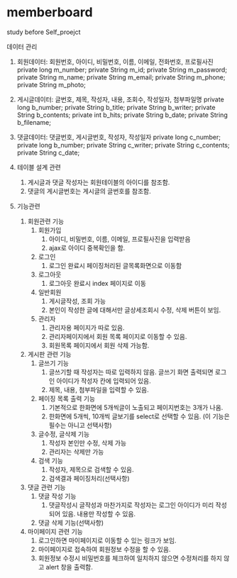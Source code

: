 # memberboard
 study before Self_proejct

데이터 관리
1. 회원데이터: 회원번호, 아이디, 비밀번호, 이름, 이메일, 전화번호, 프로필사진
	private long m_number;
	private String m_id;
	private String m_password;
	private String m_name;
	private String m_email;
	private String m_phone;
	private String m_photo;
	
2. 게시글데이터: 글번호, 제목, 작성자, 내용, 조회수, 작성일자, 첨부파일명
	private long b_number;
	private String b_title;
	private String b_writer;
	private String b_contents;
	private int b_hits;
	private String b_date;
	private String b_filename;
	
3. 댓글데이터: 댓글번호, 게시글번호, 작성자, 작성일자
 	private long c_number;
	private long b_number;
	private String c_writer;
	private String c_contents;
	private String c_date;

 2. 테이블 설계 관련
    1. 게시글과 댓글 작성자는 회원테이블의 아이디를 참조함.
    2. 댓글의 게시글번호는 게시글의 글번호를 참조함.
3. 기능관련
    1. 회원관련 기능
        1. 회원가입
            1. 아이디, 비밀번호, 이름, 이메일, 프로필사진을 입력받음
            2. ajax로 아이디 중복확인을 함.
        2. 로그인
            1. 로그인 완료시 페이징처리된 글목록화면으로 이동함
        3. 로그아웃
            1. 로그아웃 완료시 index 페이지로 이동
        4. 일반회원
            1. 게시글작성, 조회 가능
            2. 본인이 작성한 글에 대해서만 글상세조회시 수정, 삭제 버튼이 보임.
        5. 관리자
            1. 관리자용 페이지가 따로 있음.
            2. 관리자페이지에서 회원 목록 페이지로 이동할 수 있음.
            3. 회원목록 페이지에서 회원 삭제 가능함.
    2. 게시판 관련 기능
        1. 글쓰기 기능
            1. 글쓰기할 때 작성자는 따로 입력하지 않음. 글쓰기 화면 출력되면 로그인 아이디가 작성자 칸에 입력되어 있음.
            2. 제목, 내용, 첨부파일을 입력할 수 있음.
        2. 페이징 목록 출력 기능
            1. 기본적으로 한화면에 5개씩글이 노출되고 페이지번호는 3개가 나옴.
            2. 한화면에 5개씩, 10개씩 글보기를 select로 선택할 수 있음. \(이 기능은 필수는 아니고 선택사항\)
        3. 글수정, 글삭제 기능
            1. 작성자 본인만 수정, 삭제 가능
            2. 관리자는 삭제만 가능
        4. 검색 기능
            1. 작성자, 제목으로 검색할 수 있음.
            2. 검색결과 페이징처리\(선택사항\)
    3. 댓글 관련 기능
        1. 댓글 작성 기능
            1. 댓글작성시 글작성과 마찬가지로 작성자는 로그인 아이디가 미리 작성되어 있음. 내용만 작성할 수 있음.
        2. 댓글 삭제 기능\(선택사항\)
    4. 마이페이지 관련 기능
        1. 로그인하면 마이페이지로 이동할 수 있는 링크가 보임.
        2. 마이페이지로 접속하여 회원정보 수정을 할 수 있음.
        3. 회원정보 수정시 비밀번호를 체크하여 일치하지 않으면 수정처리를 하지 않고 alert 창을 출력함.